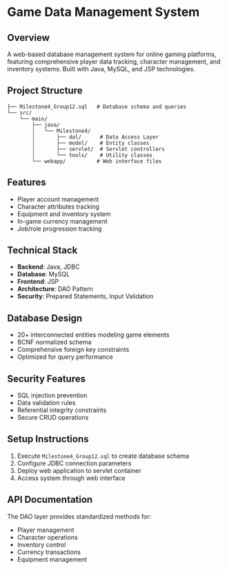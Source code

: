 # Game Data Management System

## Overview
A web-based database management system for online gaming platforms, featuring comprehensive player data tracking, character management, and inventory systems. Built with Java, MySQL, and JSP technologies.

## Project Structure
```
├── Milestone4_Group12.sql   # Database schema and queries
└── src/
    └── main/
        ├── java/
        │   └── Milestone4/
        │       ├── dal/      # Data Access Layer
        │       ├── model/    # Entity classes
        │       ├── servlet/  # Servlet controllers
        │       └── tools/    # Utility classes
        └── webapp/          # Web interface files
```

## Features
- Player account management
- Character attributes tracking
- Equipment and inventory system
- In-game currency management
- Job/role progression tracking

## Technical Stack
- **Backend**: Java, JDBC
- **Database**: MySQL
- **Frontend**: JSP
- **Architecture**: DAO Pattern
- **Security**: Prepared Statements, Input Validation

## Database Design
- 20+ interconnected entities modeling game elements
- BCNF normalized schema
- Comprehensive foreign key constraints
- Optimized for query performance

## Security Features
- SQL injection prevention
- Data validation rules
- Referential integrity constraints
- Secure CRUD operations

## Setup Instructions
1. Execute `Milestone4_Group12.sql` to create database schema
2. Configure JDBC connection parameters
3. Deploy web application to servlet container
4. Access system through web interface

## API Documentation
The DAO layer provides standardized methods for:
- Player management
- Character operations
- Inventory control
- Currency transactions
- Equipment management